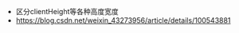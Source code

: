 <!-- 浏览器的可视范围 -->
+ 区分clientHeight等各种高度宽度
+ https://blog.csdn.net/weixin_43273956/article/details/100543881

